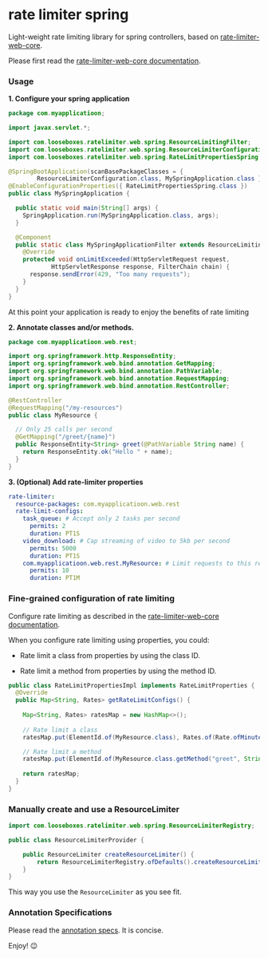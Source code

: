 # rate limiter spring

Light-weight rate limiting library for spring controllers, based on 
[rate-limiter-web-core](https://github.com/poshjosh/rate-limiter-web-core).

Please first read the [rate-limiter-web-core documentation](https://github.com/poshjosh/rate-limiter-web-core).

### Usage

__1. Configure your spring application__

```java
package com.myapplicatioon;

import javax.servlet.*;

import com.looseboxes.ratelimiter.web.spring.ResourceLimitingFilter;
import com.looseboxes.ratelimiter.web.spring.ResourceLimiterConfiguration;
import com.looseboxes.ratelimiter.web.spring.RateLimitPropertiesSpring;

@SpringBootApplication(scanBasePackageClasses = { 
        ResourceLimiterConfiguration.class, MySpringApplication.class }) 
@EnableConfigurationProperties({ RateLimitPropertiesSpring.class }) 
public class MySpringApplication {

  public static void main(String[] args) {
    SpringApplication.run(MySpringApplication.class, args);
  }

  @Component 
  public static class MySpringApplicationFilter extends ResourceLimitingFilter {
    @Override 
    protected void onLimitExceeded(HttpServletRequest request,
            HttpServletResponse response, FilterChain chain) {
      response.sendError(429, "Too many requests");
    }
  }
}
```

At this point your application is ready to enjoy the benefits of rate limiting

__2. Annotate classes and/or methods.__

```java
package com.myapplicatioon.web.rest;

import org.springframework.http.ResponseEntity;
import org.springframework.web.bind.annotation.GetMapping;
import org.springframework.web.bind.annotation.PathVariable;
import org.springframework.web.bind.annotation.RequestMapping;
import org.springframework.web.bind.annotation.RestController;

@RestController
@RequestMapping("/my-resources")
public class MyResource {

  // Only 25 calls per second
  @GetMapping("/greet/{name}")
  public ResponseEntity<String> greet(@PathVariable String name) {
    return ResponseEntity.ok("Hello " + name);
  }
}
```

__3. (Optional) Add rate-limiter properties__

```yaml
rate-limiter:
  resource-packages: com.myapplicatioon.web.rest
  rate-limit-configs:
    task_queue: # Accept only 2 tasks per second 
      permits: 2
      duration: PT1S
    video_download: # Cap streaming of video to 5kb per second
      permits: 5000
      duration: PT1S
    com.myapplicatioon.web.rest.MyResource: # Limit requests to this resource to 10 per minute
      permits: 10
      duration: PT1M 
```

### Fine-grained configuration of rate limiting

Configure rate limiting as described in the [rate-limiter-web-core documentation](https://github.com/poshjosh/rate-limiter-web-core).

When you configure rate limiting using properties, you could:

- Rate limit a class from properties by using the class ID.

- Rate limit a method from properties by using the method ID.

```java
public class RateLimitPropertiesImpl implements RateLimitProperties {
  @Override
  public Map<String, Rates> getRateLimitConfigs() {
    
    Map<String, Rates> ratesMap = new HashMap<>();
    
    // Rate limit a class
    ratesMap.put(ElementId.of(MyResource.class), Rates.of(Rate.ofMinutes(10)));

    // Rate limit a method
    ratesMap.put(ElementId.of(MyResource.class.getMethod("greet", String.class)), Rates.of(Rate.ofMinutes(10)));
    
    return ratesMap;
  }
}
```

### Manually create and use a ResourceLimiter

```java
import com.looseboxes.ratelimiter.web.spring.ResourceLimiterRegistry;

public class ResourceLimiterProvider {

    public ResourceLimiter createResourceLimiter() {
        return ResourceLimiterRegistry.ofDefaults().createResourceLimiter();
    }
}
```
This way you use the `ResourceLimiter` as you see fit.

### Annotation Specifications

Please read the [annotation specs](https://github.com/poshjosh/rate-limiter-annotation/blob/main/docs/ANNOTATION_SPECS.md). It is concise.

Enjoy! :wink:
